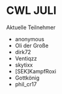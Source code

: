 # CWL JULI
Aktuelle Teilnehmer

- anonymous
- Oli der Große
- dirk72
- Ventiqzz
- skytixx
- [SEK]KampfRoxi
- Gottkönig
- phil_cr17
